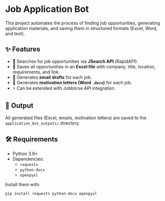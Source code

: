 # Job Application Bot

This project automates the process of finding job opportunities, generating application materials, and saving them in structured formats (Excel, Word, and text).

## ✨ Features
- 🔎 Searches for job opportunities via **JSearch API** (RapidAPI).
- 📑 Saves all opportunities in an **Excel file** with company, title, location, requirements, and link.
- 📧 Generates **email drafts** for each job.
- 📝 Generates **motivation letters (Word `.docx`)** for each job.
- ⚡ Can be extended with Jobbörse API integration.

## 📂 Output
All generated files (Excel, emails, motivation letters) are saved to the `application_bot_outputs/` directory.

## 🛠 Requirements
- Python 3.8+
- Dependencies:
  - `requests`
  - `python-docx`
  - `openpyxl`

Install them with:
```bash
pip install requests python-docx openpyxl
